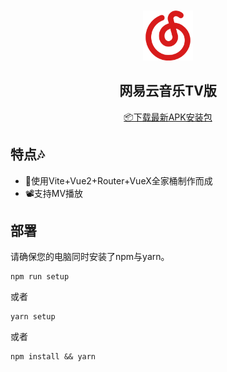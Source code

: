 <div align="center">
<br><br>

<img alt="网易云音乐" width="80px" height="80px" src="https://github.com/Groupguanfang/Netease-Vite/blob/master/src/assets/logo.png?raw=true" />

## 网易云音乐TV版
[📦️下载最新APK安装包](https://github.com/Groupguanfang/Netease-Vite/releases)

</div>

## 特点🎶
* 📝使用Vite+Vue2+Router+VueX全家桶制作而成
* 📽️支持MV播放

## 部署
请确保您的电脑同时安装了npm与yarn。
```
npm run setup
```
或者
```
yarn setup
```
或者
```
npm install && yarn
```